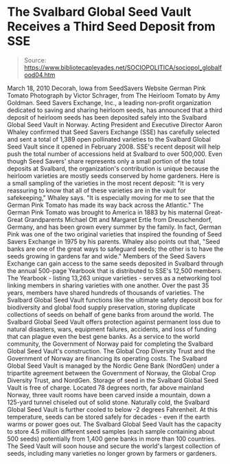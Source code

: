 # The Svalbard Global Seed Vault Receives a Third Seed Deposit from SSE

> Source: https://www.bibliotecapleyades.net/SOCIOPOLITICA/sociopol_globalfood04.htm

March 18, 2010
Decorah, Iowa
from
SeedSavers Website
German Pink Tomato
Photograph by Victor Schrager,
from The Heirloom Tomato
by
Amy Goldman.
Seed Savers Exchange, Inc., a leading
non-profit organization dedicated to saving and sharing heirloom seeds, has
announced that a third deposit of heirloom seeds has been deposited safely
into the
Svalbard Global Seed Vault in Norway.
Acting President and Executive Director Aaron Whaley confirmed that
Seed Savers Exchange (SSE) has carefully selected and sent a total of
1,389 open pollinated varieties to the Svalbard Global Seed Vault since it
opened in February 2008. SSE's recent deposit will help push the total
number of accessions held at Svalbard to over 500,000.
Even though Seed Savers' share represents only a small portion of the total
deposits at Svalbard, the organization's contribution is unique because the
heirloom varieties are mostly seeds conserved by home gardeners.
Here is a small sampling of the varieties in the
most recent deposit:
"It is very reassuring to know that all of
these varieties are in the vault for safekeeping," Whaley says. "It is
especially moving for me to see that the German Pink Tomato has made its
way back across the Atlantic."
The German Pink Tomato was brought to
America in 1883 by his maternal Great-Great Grandparents Michael Ott and
Margaret Ertle from Dreuschendorf, Germany, and has been grown every summer
by the family.
In fact, German Pink was one of the two original varieties
that inspired the founding of Seed Savers Exchange in 1975 by his parents.
Whaley also points out that,
"Seed banks are one of the great ways to
safeguard seeds; the other is to have the seeds growing in gardens far
and wide."
Members of the Seed Savers Exchange can gain
access to the same seeds deposited in Svalbard through the annual 500-page
Yearbook that is distributed to SSE's 12,500 members.
The Yearbook - listing 13,263 unique varieties -
serves as a networking tool linking members in sharing varieties with one
another. Over the past 35 years, members have shared hundreds of thousands
of varieties.
The
Svalbard Global Seed Vault functions like
the ultimate safety deposit box for biodiversity and global food supply
preservation, storing duplicate collections of seeds on behalf of gene banks
from around the world.
The Svalbard Global Seed Vault offers protection
against permanent loss due to natural disasters, wars, equipment failures,
accidents, and loss of funding that can plague even the best gene banks. As
a service to the world community, the Government of Norway paid for
completing the Svalbard Global Seed Vault's construction.
The
Global Crop Diversity Trust and the
Government of Norway are financing its operating costs.
The Svalbard Global Seed Vault is managed
by the Nordic Gene Bank (NordGen)
under a tripartite agreement between the Government of Norway, the Global
Crop Diversity Trust, and NordGen. Storage of seed in the Svalbard Global
Seed Vault is free of charge.
Located 78 degrees north, far above mainland Norway, three vault rooms have
been carved inside a mountain, down a 125-yard tunnel chiseled out of solid
stone. Naturally cold, the Svalbard Global Seed Vault is further cooled to
below -2 degrees Fahrenheit.
At this temperature, seeds can be stored safely
for decades - even if the earth warms or power goes out. The Svalbard
Global Seed Vault has the capacity to store 4.5 million different seed
samples (each sample containing about 500 seeds) potentially from 1,400 gene
banks in more than 100 countries.
The Seed Vault will soon house and secure the
world's largest collection of seeds, including many varieties no longer
grown by farmers or gardeners.
